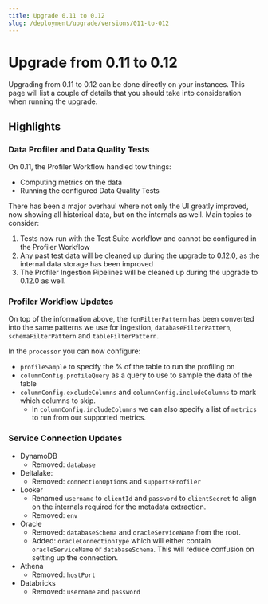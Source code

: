 ```yaml
---
title: Upgrade 0.11 to 0.12
slug: /deployment/upgrade/versions/011-to-012
---
```


# Upgrade from 0.11 to 0.12

Upgrading from 0.11 to 0.12 can be done directly on your instances. This page will list a couple of details that you
should take into consideration when running the upgrade.

## Highlights

### Data Profiler and Data Quality Tests

On 0.11, the Profiler Workflow handled tow things:
- Computing metrics on the data
- Running the configured Data Quality Tests

There has been a major overhaul where not only the UI greatly improved, now showing all historical data, but on the
internals as well. Main topics to consider:

1. Tests now run with the Test Suite workflow and cannot be configured in the Profiler Workflow
2. Any past test data will be cleaned up during the upgrade to 0.12.0, as the internal data storage has been improved
3. The Profiler Ingestion Pipelines will be cleaned up during the upgrade to 0.12.0 as well.

### Profiler Workflow Updates

On top of the information above, the `fqnFilterPattern` has been converted into the same patterns we use for ingestion,
`databaseFilterPattern`, `schemaFilterPattern` and `tableFilterPattern`.

In the `processor` you can now configure:
- `profileSample` to specify the % of the table to run the profiling on
- `columnConfig.profileQuery` as a query to use to sample the data of the table
- `columnConfig.excludeColumns` and `columnConfig.includeColumns` to mark which columns to skip.
  - In `columnConfig.includeColumns` we can also specify a list of `metrics` to run from our supported metrics.

### Service Connection Updates

- DynamoDB
  - Removed: `database`
- Deltalake:
  - Removed: `connectionOptions` and `supportsProfiler`
- Looker
  - Renamed `username` to `clientId` and `password` to `clientSecret` to align on the internals required for the metadata extraction.
  - Removed: `env`
- Oracle
  - Removed: `databaseSchema` and `oracleServiceName` from the root.
  - Added: `oracleConnectionType` which will either contain `oracleServiceName` or `databaseSchema`. This will reduce confusion on setting up the connection.
- Athena
  - Removed: `hostPort`
- Databricks
  - Removed: `username` and `password`
